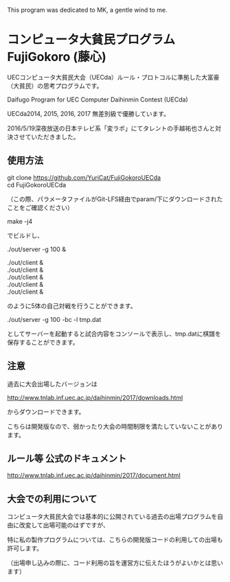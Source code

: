 This program was dedicated to MK, a gentle wind to me.

# コンピュータ大貧民プログラム FujiGokoro (藤心)

UECコンピュータ大貧民大会（UECda）ルール・プロトコルに準拠した大富豪（大貧民）の思考プログラムです。

Daifugo Program for UEC Computer Daihinmin Contest (UECda) 

UECda2014, 2015, 2016, 2017 無差別級で優勝しています。

2016/5/19深夜放送の日本テレビ系「変ラボ」にてタレントの手越祐也さんと対決させていただきました。

## 使用方法

git clone https://github.com/YuriCat/FujiGokoroUECda  
cd FujiGokoroUECda

（この際、パラメータファイルがGit-LFS経由でparam/下にダウンロードされたことをご確認ください）

make -j4

でビルドし、

./out/server -g 100 &

./out/client &  
./out/client &  
./out/client &  
./out/client &  
./out/client &  

のように5体の自己対戦を行うことができます。

./out/server -g 100 -bc -l tmp.dat

としてサーバーを起動すると試合内容をコンソールで表示し、tmp.datに棋譜を保存することができます。

## 注意

過去に大会出場したバージョンは

http://www.tnlab.inf.uec.ac.jp/daihinmin/2017/downloads.html

からダウンロードできます。

こちらは開発版なので、弱かったり大会の時間制限を満たしていないことがあります。

## ルール等 公式のドキュメント

http://www.tnlab.inf.uec.ac.jp/daihinmin/2017/document.html

## 大会での利用について

コンピュータ大貧民大会では基本的に公開されている過去の出場プログラムを自由に改変して出場可能のはずですが、

特に私の製作プログラムについては、こちらの開発版コードの利用しての出場も許可します。

（出場申し込みの際に、コード利用の旨を運営方に伝えたほうがよいかとは思います）
